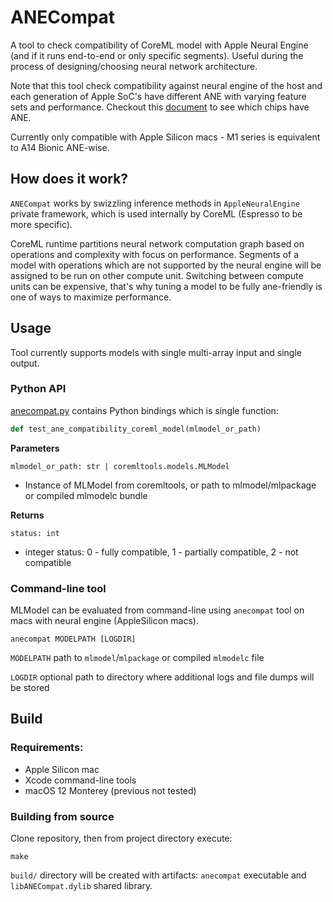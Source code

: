 # ANECompat

A tool to check compatibility of CoreML model with Apple Neural Engine (and if it runs end-to-end or only specific segments). Useful during the process of designing/choosing neural network architecture.

Note that this tool check compatibility against neural engine of the host and each generation of Apple SoC's have different ANE with varying feature sets and performance. Checkout this [document](https://github.com/hollance/neural-engine/blob/master/docs/supported-devices.md) to see which chips have ANE.

Currently only compatible with Apple Silicon macs - M1 series is equivalent to A14 Bionic ANE-wise.

## How does it work?

`ANECompat` works by swizzling inference methods in `AppleNeuralEngine` private framework, which is used internally by CoreML (Espresso to be more specific).

CoreML runtime partitions neural network computation graph based on operations and complexity with focus on performance. Segments of a model with operations which are not supported by the neural engine will be assigned to be run on other compute unit. Switching between compute units can be expensive, that's why tuning a model to be fully ane-friendly is one of ways to maximize performance.  

## Usage

Tool currently supports models with single multi-array input and single output.

### Python API

[anecompat.py](./python/anecompat.py) contains Python bindings which is single function:

```python
def test_ane_compatibility_coreml_model(mlmodel_or_path)
```

**Parameters**

`mlmodel_or_path: str | coremltools.models.MLModel` 
* Instance of MLModel from coremltools, or path to mlmodel/mlpackage or compiled mlmodelc bundle

**Returns**

`status: int`
* integer status: 0 - fully compatible, 1 - partially compatible, 2 - not compatible

### Command-line tool

MLModel can be evaluated from command-line using `anecompat` tool on macs with neural engine (AppleSilicon macs).

```
anecompat MODELPATH [LOGDIR]
```

`MODELPATH` path to `mlmodel`/`mlpackage` or compiled `mlmodelc` file

`LOGDIR` optional path to directory where additional logs and file dumps will be stored

## Build

### Requirements:
* Apple Silicon mac
* Xcode command-line tools
* macOS 12 Monterey (previous not tested)

### Building from source

Clone repository, then from project directory execute:

```
make
```

`build/` directory will be created with artifacts: `anecompat` executable and `libANECompat.dylib` shared library.
